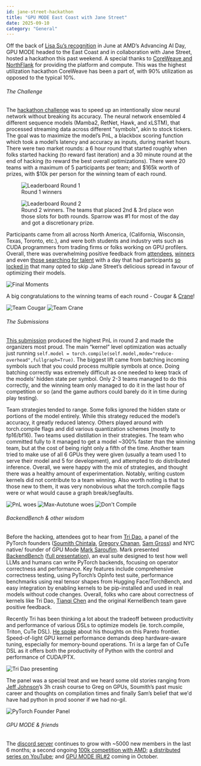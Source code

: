 ```yaml
---
id: jane-street-hackathon
title: "GPU MODE East Coast with Jane Street"
date: 2025-09-10
category: "General"
---
```


Off the back of [Lisa Su’s recognition](https://www.gpumode.com/v2/news) in June at AMD’s Advancing AI Day, GPU MODE headed to the East Coast and in collaboration with Jane Street, hosted a hackathon this past weekend. A special thanks to [CoreWeave and NorthFlank](https://www.linkedin.com/posts/william-j-stewart_jane-street-northflank-coreweave-activity-7371165659688226816-6DbI?utm_source=share&utm_medium=member_desktop&rcm=ACoAAAWbErgBtCPmRJStcIqOGtOiTogXhv9YJ8g) for providing the platform and compute. This was the highest utilization hackathon CoreWeave has been a part of, with 90% utilization as opposed to the typical 10%.

###### The Challenge
The [hackathon challenge](https://github.com/janestreet-gpu-mode/hackathon/tree/main) was to speed up an intentionally slow neural network without breaking its accuracy. The neural network ensembled 4 different sequence models (Mamba2, RetNet, Hawk, and xLSTM), that processed streaming data across different "symbols", akin to stock tickers. The goal was to maximize the model’s PnL, a blackbox scoring function which took a model’s latency and accuracy as inputs, during market hours. There were two market rounds: a 6 hour round that started roughly when folks started hacking (to reward fast iteration) and a 30 minute round at the end of hacking (to reward the best overall optimizations). There were 20 teams with a maximum of 5 participants per team; and $165k worth of prizes, with $10k per person for the winning team of each round.

<figure>
  <img src="/static/images/round_1_JS.png" alt="Leaderboard Round 1" />
  <figcaption>Round 1 winners</figcaption>
</figure>
<figure>
  <img src="/static/images/round_2_JS.png" alt="Leaderboard Round 2" />
  <figcaption>Round 2 winners. The teams that placed 2nd & 3rd place won those slots for both rounds. Sparrow was #1 for most of the day and got a discretionary prize. </figcaption>
</figure>

Participants came from all across North America, (California, Wisconsin, Texas, Toronto, etc.), and were both students and industry vets such as CUDA programmers from trading firms or folks working on GPU profilers. Overall, there was overwhelming positive feedback from [attendees](https://x.com/bdepyzy_/status/1965121181503422943?s=46), [winners](https://x.com/NadavTimor/status/1965082710730551701) and even [those searching for talent](https://x.com/stake_jevens/status/1964499440133427256) with a day that had participants [so locked in](https://x.com/GPU_MODE/status/1964516306822045996) that many opted to skip Jane Street’s delicious spread in favour of optimizing their models.

![Final Moments](/static/images/nailbiting_JS.png)

A big congratulations to the winning teams of each round - Cougar & [Crane](https://www.linkedin.com/posts/kylecyu_we-won-1st-place-at-the-jane-street-x-gpu-activity-7370837082140774400-dvxP?utm_source=share&utm_medium=member_desktop&rcm=ACoAAAWbErgBtCPmRJStcIqOGtOiTogXhv9YJ8g)!

![Team Cougar](/static/images/cougar_JS.png)
![Team Crane](/static/images/crane_JS.png)

###### The Submissions
[This submission](https://github.com/kyolebu/janestreet-gpumode-hackathon/blob/main/example_model.py) produced the highest PnL in round 2 and made the organizers most proud. The main “kernel” level optimization was actually just running `self.model = torch.compile(self.model,mode="reduce-overhead",fullgraph=True)`. The biggest lift came from batching incoming symbols such that you could process multiple symbols at once.  Doing batching correctly was extremely difficult as one needed to keep track of the models’ hidden state per symbol. Only 2-3 teams managed to do this correctly, and the winning team only managed to do it in the last hour of competition or so (and the game authors could barely do it in time during play testing).

Team strategies tended to range. Some folks ignored the hidden state or portions of the model entirely. While this strategy reduced the model’s accuracy, it greatly reduced latency. Others played around with torch.compile flags and did various quantization schemes (mostly to fp16/bf16). Two teams used distillation in their strategies. The team who committed fully to it managed to get a model ~300% faster than the winning team, but at the cost of being right only a fifth of the time. Another team tried to make use of all 6 GPUs they were given (usually a team used 1 to serve their model and 5 for development), and attempted to do distributed inference.  Overall, we were happy with the mix of strategies, and thought there was a healthy amount of experimentation. Notably, writing custom kernels did not contribute to a team winning. Also worth noting is that to those new to them, it was very nonobvious what the torch.compile flags were or what would cause a graph break/segfaults.

![PnL woes](/static/images/compile_woes_1_JS.png)
![Max-Autotune woes](/static/images/compile_woes_2_JS.png)
![Don't Compile](/static/images/compile_woes_3_JS.png)

###### BackendBench & other wisdom
Before the hacking, attendees got to hear from [Tri Dao](https://x.com/tri_dao?lang=en), a panel of the PyTorch founders ([Soumith Chintala](https://x.com/soumithchintala), [Gregory Chanan](https://www.linkedin.com/in/gregory-chanan-49530836?trk=public_post-text), [Sam Gross](https://www.linkedin.com/in/samgross?trk=public_post-text)) and NYC native/ founder of GPU Mode [Mark Saroufim](https://x.com/marksaroufim?lang=en).
Mark presented [BackendBench](https://github.com/meta-pytorch/BackendBench/blob/main/docs/correctness.md) ([full presentation](https://www.youtube.com/watch?v=BTfjdyZOKww)), an eval suite designed to test how well LLMs and humans can write PyTorch backends, focusing on operator correctness and performance. Key features include comprehensive correctness testing, using PyTorch’s OpInfo test suite, performance benchmarks using real tensor shapes from Hugging Face/TorchBench, and easy integration by enabling kernels to be pip-installed and used in real models without code changes.  Overall, folks who care about correctness of kernels like Tri Dao, [Tianqi Chen](https://www.linkedin.com/in/tianqi-chen-679a9856) and the original KernelBench team gave positive feedback.

Recently Tri has been thinking a lot about the tradeoff between productivity and performance of various DSLs to optimize models (ie. torch.compile, Triton, CuTe DSL). [He spoke](https://www.youtube.com/watch?v=5qSN-R_E3w0) about his thoughts on this Pareto frontier. Speed-of-light GPU kernel performance demands deep hardware-aware tuning, especially for memory-bound operations. Tri is a large fan of CuTe DSL as it offers both the productivity of Python with the control and performance of CUDA/PTX.

![Tri Dao presenting](/static/images/Tri_JS.png)

The panel was a special treat and we heard some old stories ranging from [Jeff Johnson](https://github.com/wickedfoo)’s 3h crash course to Greg on GPUs, Soumith’s past music career and thoughts on compilation times and finally Sam’s belief that we'd have had python in prod sooner if we had no-gil.

![PyTorch Founder Panel ](/static/images/panel_JS.png)

###### GPU MODE & friends
The [discord server](https://discord.gg/gpumode)  continues to grow with ~5000 new members in the last 6 months; a second ongoing [100k competition with AMD](https://www.datamonsters.com/amd-developer-challenge-2025#wf-form-AMD-Email-Form); [a distributed series on YouTube](https://www.youtube.com/@GPUMODE/videos); and [GPU MODE IRL#2](https://events.accel.com/gpumodehackathon) coming in October.

